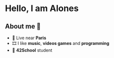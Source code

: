 # Hello, I am Alones

## About me 👋

- 🚩 Live near **Paris**
- 🎞️ I like **music**, **videos games** and **programming**
- 🏢 **42School** student

